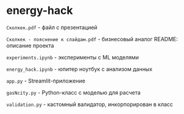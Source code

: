 # energy-hack

`Сколкек.pdf` - файл с презентацией

`Сколкек - пояснение к слайдам.pdf` - бизнесовый аналог README: описание проекта

`experiments.ipynb` - эксперименты с ML моделями 

`energy_hack.ipynb` - юпитер ноутбук с анализом данных

`app.py` - Streamlit-приложение

`gasNcity.py` - Python-класс с моделью для расчета

`validation.py` - кастомный валидатор, инкорпорирован в класс
